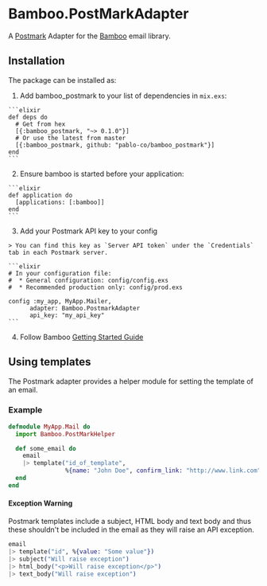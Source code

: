 # Bamboo.PostMarkAdapter

A [Postmark](https://postmarkapp.com/) Adapter for the [Bamboo](https://github.com/thoughtbot/bamboo) email library.

## Installation

The package can be installed as:

  1. Add bamboo_postmark to your list of dependencies in `mix.exs`:

    ```elixir
    def deps do
      # Get from hex
      [{:bamboo_postmark, "~> 0.1.0"}]
      # Or use the latest from master
      [{:bamboo_postmark, github: "pablo-co/bamboo_postmark"}]
    end
    ```

  2. Ensure bamboo is started before your application:

    ```elixir
    def application do
      [applications: [:bamboo]]
    end
    ```

  3. Add your Postmark API key to your config

    > You can find this key as `Server API token` under the `Credentials` tab in each Postmark server.

    ```elixir
    # In your configuration file:
    #  * General configuration: config/config.exs
    #  * Recommended production only: config/prod.exs

    config :my_app, MyApp.Mailer,
          adapter: Bamboo.PostmarkAdapter
          api_key: "my_api_key"
    ```

  4. Follow Bamboo [Getting Started Guide](https://github.com/thoughtbot/bamboo#getting-started)

## Using templates

The Postmark adapter provides a helper module for setting the template of an
email.

### Example

```elixir
defmodule MyApp.Mail do
  import Bamboo.PostMarkHelper

  def some_email do
    email
    |> template("id_of_template",
                %{name: "John Doe", confirm_link: "http://www.link.com"})
  end
end
```
#### Exception Warning

Postmark templates include a subject, HTML body and text body and thus these shouldn't be included in the email as they will raise an API exception.

```elixir
email
|> template("id", %{value: "Some value"})
|> subject("Will raise exception")
|> html_body("<p>Will raise exception</p>")
|> text_body("Will raise exception")
```
